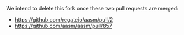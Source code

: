 We intend to delete this fork once these two pull requests are merged:
- https://github.com/regateio/aasm/pull/2
- https://github.com/aasm/aasm/pull/857
